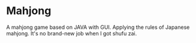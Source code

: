 # Mahjong
 A mahjong game based on JAVA with GUI. Applying the rules of Japanese mahjong.
It's no brand-new job when I got shufu zai.
